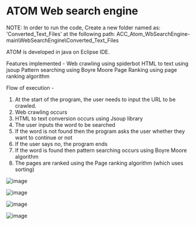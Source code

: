 # ATOM Web search engine 

NOTE: In order to run the code, Create a new folder named as: 'Converted_Text_Files' at the following path: ACC_Atom_WbSearchEngine-main\WebSearchEngine\Converted_Text_Files

ATOM is developed in java on Eclipse IDE.

Features implemented -
Web crawling using spiderbot
HTML to text using jsoup
Pattern searching using Boyre Moore
Page Ranking using page ranking algorithm

Flow of execution -
1. At the start of the program, the user needs to input the URL to be crawled.
2. Web crawling occurs 
3. HTML to text conversion occurs using Jsoup library
4. The user inputs the word to be searched
5. If the word is not found then the program asks the user whether they want to continue or not
6. If the user says no, the program ends
7. If the word is found then pattern searching occurs using Boyre Moore algorithm
8. The pages are ranked using the Page ranking algorithm (which uses sorting)

![image](https://user-images.githubusercontent.com/25521650/144173525-16aeda54-0823-41bb-be6b-ced4e257c827.png)

![image](https://user-images.githubusercontent.com/25521650/144173575-a390ff2b-fe5d-44c3-bce2-cecb3d3a3fcd.png)

![image](https://user-images.githubusercontent.com/25521650/144173632-783d9951-7896-45be-840f-56194f52b7df.png)

![image](https://user-images.githubusercontent.com/25521650/144173650-30b6233d-5c72-4580-b038-913ff04eebfb.png)
